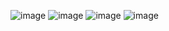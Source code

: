 ![image](https://github.com/user-attachments/assets/75788025-50fc-4613-a0ac-ce3befe56fb1)
![image](https://github.com/user-attachments/assets/cb09ff54-f7b9-49ed-85c8-2a9c1a45b118)
![image](https://github.com/user-attachments/assets/e1ce49bf-1337-496e-8200-6730894cbb46)
![image](https://github.com/user-attachments/assets/9e4b7803-e570-496c-a52c-930cf84e3330)
